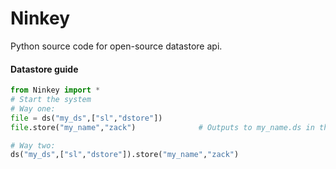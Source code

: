 # Ninkey
Python source code for open-source datastore api.

#### Datastore guide
```python
from Ninkey import *
# Start the system
# Way one:
file = ds("my_ds",["sl","dstore"])
file.store("my_name","zack")              # Outputs to my_name.ds in the C:/sl/dstore folder.

# Way two:
ds("my_ds",["sl","dstore"]).store("my_name","zack")
```
